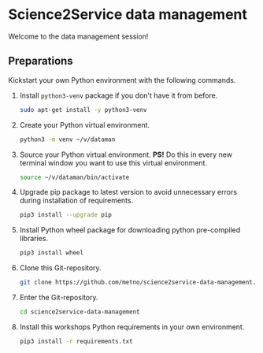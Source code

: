 # Science2Service data management

Welcome to the data management session!

## Preparations

Kickstart your own Python environment with the following commands.

1. Install `python3-venv` package if you don't have it from before.
    ```bash
    sudo apt-get install -y python3-venv
    ```
0. Create your Python virtual environment.
    ```bash
    python3 -m venv ~/v/dataman
    ```
0. Source your Python virtual environment. **PS!** Do this in every new terminal window you want to use this virtual environment.
    ```bash
    source ~/v/dataman/bin/activate
    ```
0. Upgrade pip package to latest version to avoid unnecessary errors during installation of requirements.
    ```bash
    pip3 install --upgrade pip
    ```
0. Install Python wheel package for downloading python pre-compiled libraries.
   ```bash
   pip3 install wheel
   ```
0. Clone this Git-repository.
    ```bash
    git clone https://github.com/metno/science2service-data-management.git
    ```
0. Enter the Git-repository.
    ```bash
    cd science2service-data-management
    ```
0. Install this workshops Python requirements in your own environment.
    ```bash
    pip3 install -r requirements.txt
    ```

<!---
vim: set spell spelllang=en:
-->
